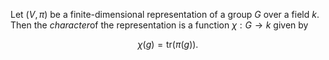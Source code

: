 Let $(V, \pi)$ be a finite-dimensional representation of a group $G$ over a field $k$. Then the *character*of the representation is a function $\chi: G \to k$ given by

$$
\chi(g) = \mathrm{tr}(\pi(g)).
$$
